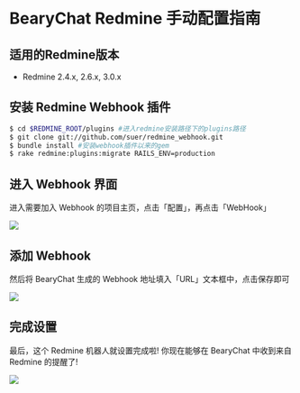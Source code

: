 # BearyChat Redmine 手动配置指南

## 适用的Redmine版本

* Redmine 2.4.x, 2.6.x, 3.0.x

## 安装 Redmine Webhook 插件

```bash
$ cd $REDMINE_ROOT/plugins #进入redmine安装路径下的plugins路径
$ git clone git://github.com/suer/redmine_webhook.git
$ bundle install #安装webhook插件以来的gem
$ rake redmine:plugins:migrate RAILS_ENV=production
```

## 进入 Webhook 界面

进入需要加入 Webhook 的项目主页，点击「配置」，再点击「WebHook」

![](http://7jpt3p.com1.z0.glb.clouddn.com/FtoBhw5LdhQTh81phCTpX2CQw-yS)

## 添加 Webhook

然后将 BearyChat 生成的 Webhook 地址填入「URL」文本框中，点击保存即可

![](http://7jpt3p.com1.z0.glb.clouddn.com/Fiu9MPHMSgTPz8qtMN-0H8trHO9R)

## 完成设置

最后，这个 Redmine 机器人就设置完成啦! 你现在能够在 BearyChat 中收到来自 Redmine 的提醒了!

![](http://7jpt3p.com1.z0.glb.clouddn.com/Fksu-vDipcsuxlBMcc23MbXWy-Av)
